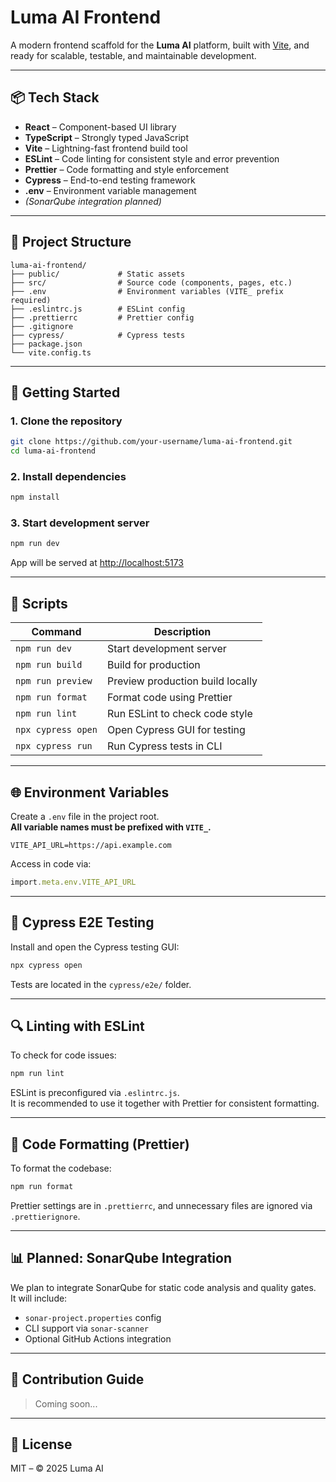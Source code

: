# Luma AI Frontend

A modern frontend scaffold for the **Luma AI** platform, built with [Vite](https://vitejs.dev/), and ready for scalable, testable, and maintainable development.

---

## 📦 Tech Stack

- **React** – Component-based UI library
- **TypeScript** – Strongly typed JavaScript
- **Vite** – Lightning-fast frontend build tool
- **ESLint** – Code linting for consistent style and error prevention
- **Prettier** – Code formatting and style enforcement
- **Cypress** – End-to-end testing framework
- **.env** – Environment variable management
- *(SonarQube integration planned)*

---

## 📁 Project Structure

```
luma-ai-frontend/
├── public/             # Static assets
├── src/                # Source code (components, pages, etc.)
├── .env                # Environment variables (VITE_ prefix required)
├── .eslintrc.js        # ESLint config
├── .prettierrc         # Prettier config
├── .gitignore
├── cypress/            # Cypress tests
├── package.json
└── vite.config.ts
```

---

## 🚀 Getting Started

### 1. Clone the repository

```bash
git clone https://github.com/your-username/luma-ai-frontend.git
cd luma-ai-frontend
```

### 2. Install dependencies

```bash
npm install
```

### 3. Start development server

```bash
npm run dev
```

App will be served at [http://localhost:5173](http://localhost:5173)

---

## 🔧 Scripts

| Command              | Description                         |
|----------------------|-------------------------------------|
| `npm run dev`        | Start development server            |
| `npm run build`      | Build for production                |
| `npm run preview`    | Preview production build locally    |
| `npm run format`     | Format code using Prettier          |
| `npm run lint`       | Run ESLint to check code style      |
| `npx cypress open`   | Open Cypress GUI for testing        |
| `npx cypress run`    | Run Cypress tests in CLI            |

---

## 🌐 Environment Variables

Create a `.env` file in the project root.  
**All variable names must be prefixed with `VITE_`.**

```env
VITE_API_URL=https://api.example.com
```

Access in code via:

```ts
import.meta.env.VITE_API_URL
```

---

## 🧪 Cypress E2E Testing

Install and open the Cypress testing GUI:

```bash
npx cypress open
```

Tests are located in the `cypress/e2e/` folder.

---

## 🔍 Linting with ESLint

To check for code issues:

```bash
npm run lint
```

ESLint is preconfigured via `.eslintrc.js`.  
It is recommended to use it together with Prettier for consistent formatting.

---

## 🎨 Code Formatting (Prettier)

To format the codebase:

```bash
npm run format
```

Prettier settings are in `.prettierrc`, and unnecessary files are ignored via `.prettierignore`.

---

## 📊 Planned: SonarQube Integration

We plan to integrate SonarQube for static code analysis and quality gates.  
It will include:
- `sonar-project.properties` config
- CLI support via `sonar-scanner`
- Optional GitHub Actions integration

---

## 🤝 Contribution Guide

> Coming soon...

---

## 📄 License

MIT – © 2025 Luma AI
